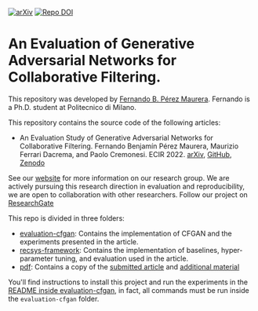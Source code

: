 [![arXiv](https://img.shields.io/badge/arXiv-2201.01815-b31b1b.svg)](https://arxiv.org/abs/2201.01815)
[![Repo DOI](https://zenodo.org/badge/419178547.svg)](https://zenodo.org/badge/latestdoi/419178547)

# An Evaluation of Generative Adversarial Networks for Collaborative Filtering.
This repository was developed by [Fernando B. Pérez Maurera](https://github.com/fernandobperezm). Fernando is a Ph.D.
student at Politecnico di Milano. 

This repository contains the source code of the following articles:
* An Evaluation Study of Generative Adversarial Networks for Collaborative Filtering. 
  Fernando Benjamín Pérez Maurera, Maurizio Ferrari Dacrema, and Paolo Cremonesi. ECIR 2022.
  [arXiv](https://arxiv.org/abs/2201.01815), [GitHub](https://github.com/recsyspolimi/ecir-2022-an-evaluation-of-GAN-for-CF), 
  [Zenodo](https://zenodo.org/badge/latestdoi/419178547)

See our [website](http://recsys.deib.polimi.it/) for more information on our research group. We are actively pursuing
this research direction in evaluation and reproducibility, we are open to collaboration with other researchers. Follow
our project on [ResearchGate](https://www.researchgate.net/project/Recommender-systems-reproducibility-and-evaluation)

This repo is divided in three folders:
- [evaluation-cfgan](evaluation-cfgan/README.md): Contains the implementation of CFGAN and the experiments presented in 
  the article.
- [recsys-framework](recsys-framework/README.md): Contains the implementation of baselines, hyper-parameter 
  tuning, and evaluation used in the article.
- [pdf](pdf): Contains a copy of the [submitted article](pdf/article.pdf) and 
  [additional material](pdf/additional-material.pdf)

You'll find instructions to install this project and run the experiments in the  
[README inside evaluation-cfgan](evaluation-cfgan/README.md), in fact, all commands must be run inside 
the `evaluation-cfgan` folder.
